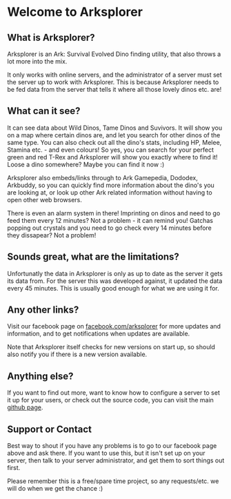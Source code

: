 # Welcome to Arksplorer

## What is Arksplorer?

Arksplorer is an Ark: Survival Evolved Dino finding utility, that also throws a lot more into the mix.

It only works with online servers, and the administrator of a server must set the server up to work with Arksplorer. This is because Arksplorer needs to be fed data
from the server that tells it where all those lovely dinos etc. are!

## What can it see?

It can see data about Wild Dinos, Tame Dinos and Suvivors. It will show you on a map where certain dinos are, and let you search for other dinos of the same type. You can also
check out all the dino's stats, including HP, Melee, Stamina etc. - and even colours! So yes, you can search for your perfect green and red T-Rex and Arksplorer will show you
exactly where to find it! Loose a dino somewhere? Maybe you can find it now :)

Arksplorer also embeds/links through to Ark Gamepedia, Dododex, Arkbuddy, so you can quickly find more information about the dino's you are looking at, or look up other Ark
related information without having to open other web browsers.

There is even an alarm system in there! Imprinting on dinos and need to go feed them every 12 minutes? Not a problem - it can remind you! Gatchas popping out crystals and
you need to go check every 14 minutes before they dissapear? Not a problem!

## Sounds great, what are the limitations?

Unfortunatly the data in Arksplorer is only as up to date as the server it gets its data from. For the server this was developed against, it updated the data every 45 minutes.
This is usually good enough for what we are using it for.

## Any other links?

Visit our facebook page on [facebook.com/arksplorer](https://facebook.com/arksplorer) for more updates and information, and to get notifications when updates are available.

Note that Arksplorer itself checks for new versions on start up, so should also notify you if there is a new version available.

## Anything else?

If you want to find out more, want to know how to configure a server to set it up for your users, or check out the source code, you can visit the main [github page](https://github.com/ITheP/Arksplorer).

## Support or Contact

Best way to shout if you have any problems is to go to our facebook page above and ask there. If you want to use this, but it isn't set up on your server, then talk to your server administrator, and get them to sort things out first.

Please remember this is a free/spare time project, so any requests/etc. we will do when we get the chance :)
